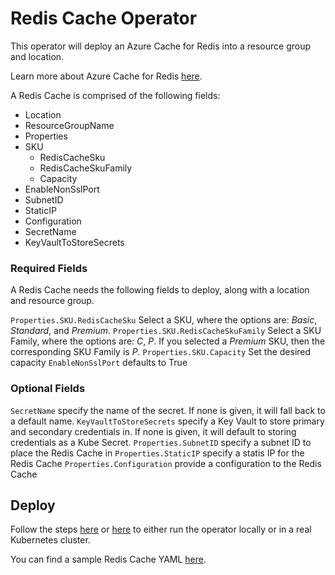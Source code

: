 # Redis Cache Operator

This operator will deploy an Azure Cache for Redis into a resource group and location.

Learn more about Azure Cache for Redis [here](https://docs.microsoft.com/en-us/azure/azure-cache-for-redis/cache-overview).

A Redis Cache is comprised of the following fields:
* Location
* ResourceGroupName
* Properties
 * SKU
    * RedisCacheSku
    * RedisCacheSkuFamily
    * Capacity
 * EnableNonSslPort
 * SubnetID
 * StaticIP
 * Configuration
* SecretName
* KeyVaultToStoreSecrets

### Required Fields

A Redis Cache needs the following fields to deploy, along with a location and resource group.

`Properties.SKU.RedisCacheSku` Select a SKU, where the options are: _Basic_, _Standard_, and _Premium_.
`Properties.SKU.RedisCacheSkuFamily` Select a SKU Family, where the options are: _C_, _P_. If you selected a _Premium_ SKU, then the corresponding SKU Family is _P_.
`Properties.SKU.Capacity` Set the desired capacity 
`EnableNonSslPort` defaults to True

### Optional Fields

`SecretName` specify the name of the secret. If none is given, it will fall back to a default name.
`KeyVaultToStoreSecrets` specify a Key Vault to store primary and secondary credentials in. If none is given, it will default to storing credentials as a Kube Secret.
`Properties.SubnetID` specify a subnet ID to place the Redis Cache in
`Properties.StaticIP` specify a statis IP for the Redis Cache
`Properties.Configuration` provide a configuration to the Redis Cache

## Deploy

Follow the steps [here](/docs/development.md) or [here](/docs/deploy.md) to either run the operator locally or in a real Kubernetes cluster.

You can find a sample Redis Cache YAML [here](/config/samples/azure_v1alpha1_rediscache.yaml).